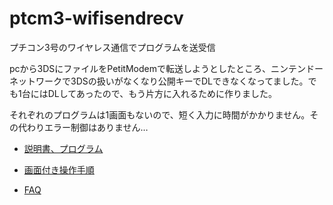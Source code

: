 # ptcm3-wifisendrecv
プチコン3号のワイヤレス通信でプログラムを送受信

pcから3DSにファイルをPetitModemで転送しようとしたところ、ニンテンドーネットワークで3DSの扱いがなくなり公開キーでDLできなくなってました。でも1台にはDLしてあったので、もう片方に入れるために作りました。

それぞれのプログラムは1画面もないので、短く入力に時間がかかりません。その代わりエラー制御はありません…

* [説明書、プログラム](./wifisend_recv.md) 

* [画面付き操作手順](./ptcm3_ConnectHostClient.md) 

* [FAQ](./faq.md)